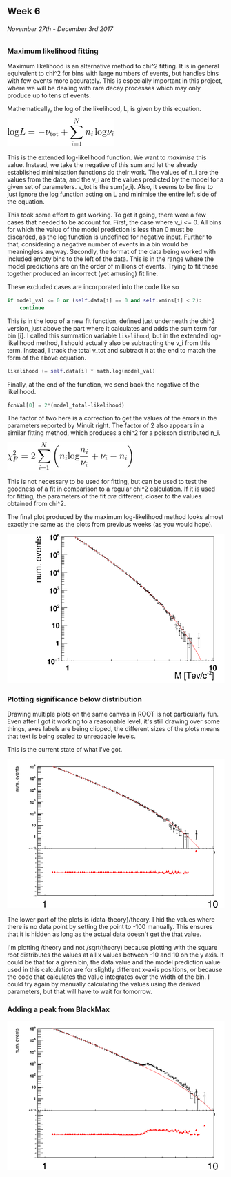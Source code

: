 ## Week 6
###### November 27th - December 3rd 2017

### Maximum likelihood fitting

Maximum likelihood is an alternative method to chi^2 fitting.
It is in general equivalent to chi^2 for bins with large numbers of events,
but handles bins with few events more accurately. This is especially important
in this project, where we will be dealing with rare decay processes which may only
produce up to tens of events.

Mathematically, the log of the likelihood, L, is given by this equation.

![image](https://github.com/H4rtland/masters/blob/master/week6/imgs/eqn1.png "")

This is the extended log-likelihood function.
We want to *maximise* this value. Instead, we take the negative of this sum
and let the already established minimisation functions do their work.
The values of n_i are the values from the data, and the v_i are the values
predicted by the model for a given set of parameters. v_tot is the sum(v_i). 
Also, it seems to be fine to just ignore the log function acting on L and
minimise the entire left side of the equation. 

This took some effort to get working. To get it going, there were a few
cases that needed to be account for. First, the case where v_i <= 0.
All bins for which the value of the model prediction is less than 0 must
be discarded, as the log function is undefined for negative input.
Further to that, considering a negative number of events in a bin
would be meaningless anyway.
Secondly, the format of the data being worked with included empty bins
to the left of the data. This is in the range where the model predictions
are on the order of millions of events. Trying to fit these together produced
an incorrect (yet amusing) fit line.

These excluded cases are incorporated into the code like so

```python
if model_val <= 0 or (self.data[i] == 0 and self.xmins[i] < 2):
    continue
```

This is in the loop of a new fit function, defined just underneath the chi^2 version,
just above the part where it calculates and adds the sum term for bin [i]. I called this
summation variable `likelihood`, but in the extended log-likelihood method, I should
actually also be subtracting the v_i from this term. Instead, I track the total v_tot
and subtract it at the end to match the form of the above equation.

```python
likelihood += self.data[i] * math.log(model_val)
```

Finally, at the end of the function, we send back the negative of the likelihood.

```python
fcnVal[0] = 2*(model_total-likelihood)
```
The factor of two here is a correction to get the values of the errors
in the parameters reported by Minuit right. The factor of 2 also appears
in a similar fitting method, which produces a chi^2 for a poisson distributed n_i.

![image](https://github.com/H4rtland/masters/blob/master/week6/imgs/eqn2.png "")

This is not necessary to be used for fitting, but can be used to test the goodness
of a fit in comparison to a regular chi^2 calculation. If it is used for fitting,
the parameters of the fit *are* different, closer to the values obtained from chi^2.

The final plot produced by the maximum log-likelihood method looks almost exactly the same
as the plots from previous weeks (as you would hope).

![image](https://github.com/H4rtland/masters/blob/master/week6/imgs/log_likelihood_output.png "")


### Plotting significance below distribution

Drawing multiple plots on the same canvas in ROOT is not particularly fun.
Even after I got it working to a reasonable level, it's still drawing over some things,
axes labels are being clipped, the different sizes of the plots means that text is being
scaled to unreadable levels.

This is the current state of what I've got.

![image](https://github.com/H4rtland/masters/blob/master/week6/imgs/significance_output_1.png "")

The lower part of the plots is (data-theory)/theory. I hid the values where there is no data point
by setting the point to -100 manually. This ensures that it is hidden as long as the actual data
doesn't get the that value.

I'm plotting /theory and not /sqrt(theory) because plotting with the
square root distributes the values at all x values between -10 and 10 on the y axis. It could be
that for a given bin, the data value and the model prediction value used in this calculation are
for slightly different x-axis positions, or because the code that calculates the value integrates over
the width of the bin. I could try again by manually calculating the values using the derived
parameters, but that will have to wait for tomorrow.

### Adding a peak from BlackMax

![image](https://github.com/H4rtland/masters/blob/master/week6/imgs/blackmax_output.png "")
